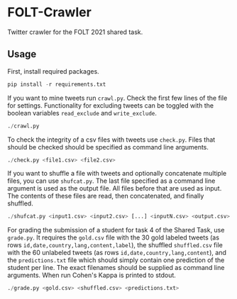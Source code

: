 # FOLT-Crawler
Twitter crawler for the FOLT 2021 shared task.

## Usage
First, install required packages.
```python
pip install -r requirements.txt
```
If you want to mine tweets run `crawl.py`. Check the first few lines of the
file for settings. Functionality for excluding tweets can be toggled with the
boolean variables `read_exclude` and `write_exclude`.
```python
./crawl.py
```
To check the integrity of a csv files with tweets use `check.py`. Files that
should be checked should be specified as command line arguments.
```python
./check.py <file1.csv> <file2.csv>
```
If you want to shuffle a file with tweets and optionally concatenate multiple
files, you can use `shufcat.py`. The last file specified as a command line
argument is used as the output file. All files before that are used as input.
The contents of these files are read, then concatenated, and finally shuffled.
```python
./shufcat.py <input1.csv> <input2.csv> [...] <inputN.csv> <output.csv>
```
For grading the submission of a student for task 4 of the Shared Task, use
`grade.py`. It requires the `gold.csv` file with the 30 gold labeled tweets (as
rows `id,date,country,lang,content,label`), the shuffled `shuffled.csv` file
with the 60 unlabeled tweets (as rows `id,date,country,lang,content`), and the
`predictions.txt` file which should simply contain one prediction of the
student per line. The exact filenames should be supplied as command line
arguments. When run Cohen's Kappa is printed to stdout.
```python
./grade.py <gold.csv> <shuffled.csv> <predictions.txt>
```
